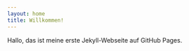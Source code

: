 ```yaml
---
layout: home
title: Willkommen!
---
```


Hallo, das ist meine erste Jekyll-Webseite auf GitHub Pages.
